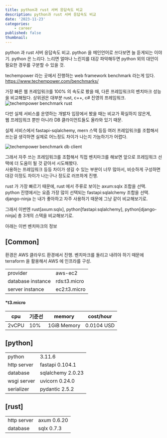 ```yaml
---
title: python과 rust 서버 응답속도 비교
description: python과 rust 서버 응답속도 비교
date: '2023-11-23'
categories:
    - career
published: false
thumbnail:
---
```


python 과 rust 서버 응답속도 비교.
python 을 메인언어로 쓰다보면 늘 듣게되는 이야기. python 은 느리다.
느리면 얼마나 느린지를 대강 파악해두면 python 외의 대안이 필요한 경우를 구분할 수 있을 것.

techempower 라는 곳에서 진행하는 web framework benchmark 라는게 있다.
https://www.techempower.com/benchmarks/

가장 빠른 웹 프레임워크를 100% 의 속도로 봤을 때, 다른 프레임워크의 벤치마크 성능을 비교해뒀다.
상위권은 대부분 rust, c++, c# 진영의 프레임워크.
![techempower benchmark rust](https://neulhan-blog.s3.ap-northeast-2.amazonaws.com/images/python과-rust-서버-응답속도-비교/2023-12-17-18-40-02.png.webp)

다만 실제 서비스를 운영하는 개발자 입장에서 봤을 때는 비교가 확실하지 않은게,  
웹 프레임워크 뿐만 아니라 DB 클라이언트들도 올라와 있기 때문.

실제 서비스에서 fastapi-sqlalchemy, mern 스택 등등 여러 프레임워크를 조합해서 쓰는걸 생각하면 실제로 어느정도 차이가 나는지 가늠하기가 어렵다.

![techempower benchmark db client](https://neulhan-blog.s3.ap-northeast-2.amazonaws.com/images/python과-rust-서버-응답속도-비교/2023-12-17-18-43-57.png.webp)

그래서 자주 쓰는 프레임워크를 조합해서 직접 벤치마크를 해보면 앞으로 프레임워크 선택에 더 도움이 될 것 같아서 시도해봤다.  
사용하는 프레임워크 등등 차이가 생길 수 있는 부분이 너무 많아서, 비슷하게 구성하면 대강 이정도 차이가 나는구나 정도로 러프하게 진행.

rust 가 가장 빠르기 때문에, rust 에서 주류로 보이는 axum:sqlx 조합을 선택.  
python 진영에서는 요즘 가장 많이 선택되는 fastapi:sqlalchemy 조합을 선택.  
django-ninja 는 내가 좋아하고 자주 사용하기 때문에 그냥 같이 비교해보기로.

그래서 이번엔 rust[axum:sqlx], python[fastapi:sqlalchemy], python[django-ninja] 총 3개의 스택을 비교해보기로.

아래는 이번 벤치마크의 정보

## [Common]

환경은 AWS 클라우드 환경에서 진행.
벤치마크를 돌리고 내려야 하기 때문에 terraform 을 활용해서 AWS 에 인프라를 구성.

|                   |              |
| ----------------- | ------------ |
| provider          | aws-ec2      |
| database instance | rds:t3.micro |
| server instance   | ec2:t3.micro |

#### \*t3.micro

| cpu   | 기준선 | memory      | cost/hour  |
| ----- | ------ | ----------- | ---------- |
| 2vCPU | 10%    | 1GiB Memory | 0.0104 USD |

## [python]

|             |                   |
| ----------- | ----------------- |
| python      | 3.11.6            |
| http server | fastapi 0.104.1   |
| database    | sqlalchemy 2.0.23 |
| wsgi server | uvicorn 0.24.0    |
| serializer  | pydantic 2.5.2    |

## [rust]

|             |             |
| ----------- | ----------- |
| http server | axum 0.6.20 |
| database    | sqlx 0.7.3  |
